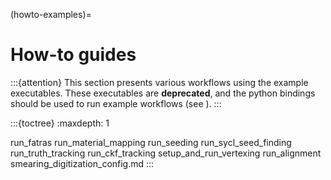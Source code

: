(howto-examples)=
# How-to guides

:::{attention}
This section presents various workflows using the example executables.
These executables are **deprecated**, and the python bindings should be used
to run example workflows (see [](python-bindings)).
:::

:::{toctree}
:maxdepth: 1

run_fatras
run_material_mapping
run_seeding
run_sycl_seed_finding
run_truth_tracking
run_ckf_tracking
setup_and_run_vertexing
run_alignment
smearing_digitization_config.md
:::
